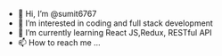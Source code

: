 - 👋 Hi, I’m @sumit6767
- 👀 I’m interested in coding and full stack development 
- 🌱 I’m currently learning React JS,Redux, RESTful API
- 📫 How to reach me ...

<!---
sumit6767/sumit6767 is a ✨ special ✨ repository because its `README.md` (this file) appears on your GitHub profile.
You can click the Preview link to take a look at your changes.
--->
